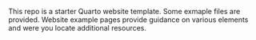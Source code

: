 This repo is a starter Quarto website template. Some exmaple files are provided. Website example pages provide guidance on various elements and were you locate additional resources. 
